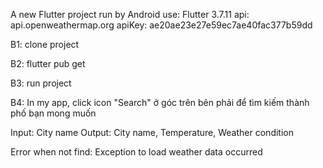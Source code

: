 A new Flutter project run by Android
use: Flutter 3.7.11 
api: api.openweathermap.org 
apiKey: ae20ae23e27e59ec7ae40fac377b59dd

B1: clone project

B2: flutter pub get

B3: run project

B4: In my app, click icon "Search" ở góc trên bên phải để tìm kiếm thành phố bạn mong muốn 

Input: City name Output: City name, Temperature, Weather condition

Error when not find: Exception to load weather data occurred





